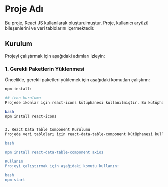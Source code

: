 # Proje Adı

Bu proje, React JS kullanılarak oluşturulmuştur. Proje, kullanıcı aryüzü bileşenlerini ve veri tablolarını içermektedir.

## Kurulum

Projeyi çalıştırmak için aşağıdaki adımları izleyin:

### 1. Gerekli Paketlerin Yüklenmesi

Öncelikle, gerekli paketleri yüklemek için aşağıdaki komutları çalıştırın:

```bash
npm install:

## icon kurulumu
Projede ikonlar için react-icons kütüphanesi kullanılmıştır. Bu kütüphaneyi yüklemek için aşağıdaki komutu çalıştırın:

bash
npm install react-icons


3. React Data Table Component Kurulumu
Projede veri tabloları için react-data-table-component kütüphanesi kullanılmıştır. Bu kütüphaneyi ve Axios'u yüklemek için aşağıdaki komutu çalıştırın:

bash

npm install react-data-table-component axios

Kullanım
Projeyi çalıştırmak için aşağıdaki komutu kullanın:

bash
npm start
